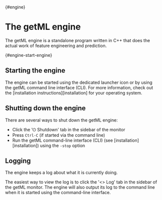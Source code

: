 [](){#engine}
# The getML engine 



The getML engine is a standalone program written in C++ that does the actual work of feature engineering and prediction.

[](){#engine-start-engine}
## Starting the engine

The engine can be started using the dedicated launcher icon or by using the getML 
command line interface (CLI). For more information, check out the [installation 
instructions][installation] for your operating system.

## Shutting down the engine

There are several ways to shut down the getML engine:

- Click the '⏻ Shutdown' tab in the sidebar of the monitor
- Press `Ctrl-C` (if started via the command line)
- Run the getML command-line interface (CLI) (see [installation][installation]) using 
  the `-stop` 
  option

## Logging

The engine keeps a log about what it is currently doing.

The easiest way to view the log is to click the '<> Log' tab in the sidebar of the getML monitor. The engine will also output its log to the command line when it is started using the command-line interface.
